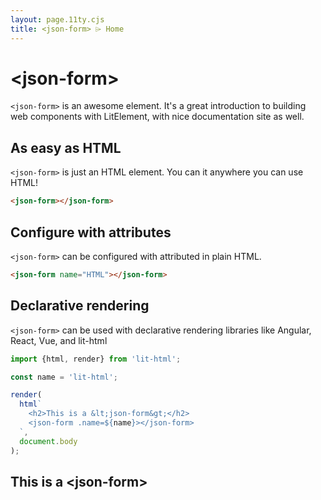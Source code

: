 ```yaml
---
layout: page.11ty.cjs
title: <json-form> ⌲ Home
---
```


# &lt;json-form>

`<json-form>` is an awesome element. It's a great introduction to building web components with LitElement, with nice documentation site as well.

## As easy as HTML

<section class="columns">
  <div>

`<json-form>` is just an HTML element. You can it anywhere you can use HTML!

```html
<json-form></json-form>
```

  </div>
  <div>

<json-form></json-form>

  </div>
</section>

## Configure with attributes

<section class="columns">
  <div>

`<json-form>` can be configured with attributed in plain HTML.

```html
<json-form name="HTML"></json-form>
```

  </div>
  <div>

<json-form name="HTML"></json-form>

  </div>
</section>

## Declarative rendering

<section class="columns">
  <div>

`<json-form>` can be used with declarative rendering libraries like Angular, React, Vue, and lit-html

```js
import {html, render} from 'lit-html';

const name = 'lit-html';

render(
  html`
    <h2>This is a &lt;json-form&gt;</h2>
    <json-form .name=${name}></json-form>
  `,
  document.body
);
```

  </div>
  <div>

<h2>This is a &lt;json-form&gt;</h2>
<json-form name="lit-html"></json-form>

  </div>
</section>
